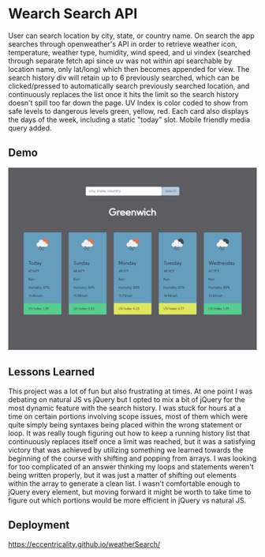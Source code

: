 
# Wearch Search API

User can search location by city, state, or country name. On search the app searches through openweather's API in order to retrieve weather icon, temperature, weather type, humidity, wind speed, and ui vindex (searched through separate fetch api since uv was not within api searchable by location name, only lat/long) which then becomes appended for view. The search history div will retain up to 6 previously searched, which can be clicked/pressed to automatically search previously searched location, and continuously replaces the list once it hits the limit so the search history doesn't spill too far down the page. UV Index is color coded to show from safe levels to dangerous levels green, yellow, red. Each card also displays the days of the week, including a static "today" slot. Mobile friendly media query added.

## Demo

![ gif of demo](./demo.gif)

  
## Lessons Learned

This project was a lot of fun but also frustrating at times. At one point I was debating on natural JS vs jQuery but I opted to mix a bit of jQuery for the most dynamic feature with the search history. I was stuck for hours at a time on certain portions involving scope issues, most of them which were quite simply being syntaxes being placed within the wrong statement or loop. It was really tough figuring out how to keep a running history list that continuously replaces itself once a limit was reached, but it was a satisfying victory that was achieved by utilizing something we learned towards the beginning of the course with shifting and popping from arrays. I was looking for too complicated of an answer thinking my loops and statements weren't being written properly, but it was just a matter of shifting out elements within the array to generate a clean list. I wasn't comfortable enough to jQuery every element, but moving forward it might be worth to take time to figure out which portions would be more efficient in jQuery vs natural JS.
  
## Deployment

https://eccentricality.github.io/weatherSearch/

  